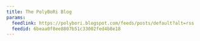 ```yaml
---
title: The PolyBoRi Blog
params:
  feedlink: https://polybori.blogspot.com/feeds/posts/default?alt=rss
  feedid: 6beaa0f8ee8807b51c33002fed4b8e18
---
```

